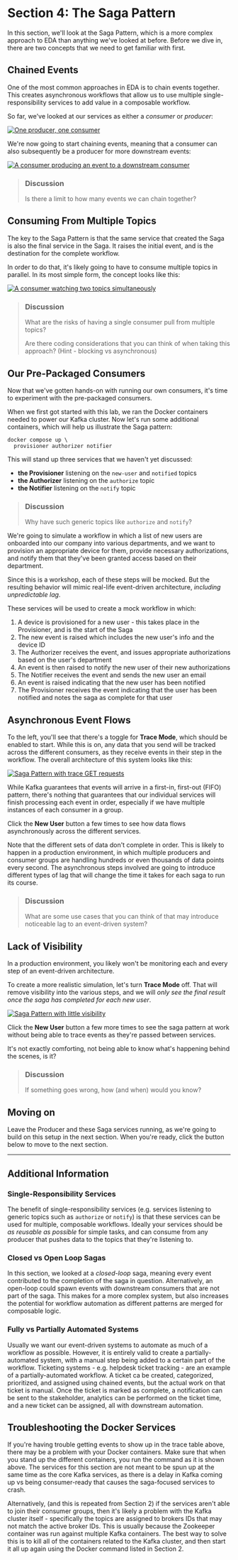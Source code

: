 # Section 4: The Saga Pattern

In this section, we'll look at the Saga Pattern, which is a more complex approach to EDA than anything we've looked at before. Before we dive in, there are two concepts that we need to get familiar with first.

## Chained Events

One of the most common approaches in EDA is to chain events together. This creates asynchronous workflows that allow us to use multiple single-responsibility services to add value in a composable workflow.

So far, we've looked at our services as either a *consumer* or *producer*:

<a href="images/s4.4.jpg" class="glightbox">
    <img src="images/s4.4.jpg" alt="One producer, one consumer"/>
</a>

We're now going to start chaining events, meaning that a consumer can also subsequently be a producer for more downstream events:

<a href="images/s4.5.jpg" class="glightbox">
    <img src="images/s4.5.jpg" alt="A consumer producing an event to a downstream consumer"/>
</a>

> ### Discussion
> Is there a limit to how many events we can chain together?

## Consuming From Multiple Topics

The key to the Saga Pattern is that the same service that created the Saga is also the final service in the Saga. It raises the initial event, and is the destination for the complete workflow.

In order to do that, it's likely going to have to consume multiple topics in parallel.  In its most simple form, the concept looks like this: 

<a href="images/s4.3.jpg" class="glightbox">
    <img src="images/s4.3.jpg" alt="A consumer watching two topics simultaneously"/>
</a>

> ### Discussion
> What are the risks of having a single consumer pull from multiple topics?
> 
> Are there coding considerations that you can think of when taking this approach? (Hint - blocking vs asynchronous)

## Our Pre-Packaged Consumers

Now that we've gotten hands-on with running our own consumers, it's time to experiment with the pre-packaged consumers.

When we first got started with this lab, we ran the Docker containers needed to power our Kafka cluster.  Now let's run some additional containers, which will help us illustrate the Saga pattern:

<span class="copy"></span>
```shell
docker compose up \
  provisioner authorizer notifier
```

This will stand up three services that we haven't yet discussed:
- **the Provisioner** listening on the `new-user` and `notified` topics
- **the Authorizer** listening on the `authorize` topic
- **the Notifier** listening on the `notify` topic

> ### Discussion
> Why have such generic topics like `authorize` and `notify`?

We're going to simulate a workflow in which a list of new users are onboarded into our company into various departments, and we want to provision an appropriate device for them, provide necessary authorizations, and notify them that they've been granted access based on their department.

Since this is a workshop, each of these steps will be mocked.  But the resulting behavior will mimic real-life event-driven architecture, *including unpredictable lag*.

These services will be used to create a mock workflow in which:
1. A device is provisioned for a new user - this takes place in the Provisioner, and is the start of the Saga
2. The new event is raised which includes the new user's info and the device ID 
3. The Authorizer receives the event, and issues appropriate authorizations based on the user's department
4. An event is then raised to notify the new user of their new authorizations
5. The Notifier receives the event and sends the new user an email
6. An event is raised indicating that the new user has been notified
7. The Provisioner receives the event indicating that the user has been notified and notes the saga as complete for that user

## Asynchronous Event Flows

To the left, you'll see that there's a toggle for **Trace Mode**, which should be enabled to start.  While this is on, any data that you send will be tracked across the different consumers, as they receive events in their step in the workflow. The overall architecture of this system looks like this:

<a href="images/s4.1.jpg" class="glightbox">
    <img src="images/s4.1.jpg" alt="Saga Pattern with trace GET requests"/>
</a>

While Kafka guarantees that events will arrive in a first-in, first-out (FIFO) pattern, there's nothing that guarantees that our individual services will finish processing each event in order, especially if we have multiple instances of each consumer in a group.

Click the **New User** button a few times to see how data flows asynchronously across the different services.

Note that the different sets of data don't complete in order. This is likely to happen in a production environment, in which multiple producers and consumer groups are handling hundreds or even thousands of data points every second.  The asynchronous steps involved are going to introduce different types of lag that will change the time it takes for each saga to run its course.

> ### Discussion
> What are some use cases that you can think of that may introduce noticeable lag to an event-driven system?

## Lack of Visibility

In a production environment, you likely won't be monitoring each and every step of an event-driven architecture.  

To create a more realistic simulation, let's turn **Trace Mode** off.  That will remove visibility into the various steps, and we will *only see the final result once the saga has completed for each new user*.

<a href="images/s4.2.jpg" class="glightbox">
    <img src="images/s4.2.jpg" alt="Saga Pattern with little visibility"/>
</a>

Click the **New User** button a few more times to see the saga pattern at work without being able to trace events as they're passed between services.  

It's not exactly comforting, not being able to know what's happening behind the scenes, is it?

> ### Discussion
> If something goes wrong, how (and when) would you know?

## Moving on

Leave the Producer and these Saga services running, as we're going to build on this setup in the next section.  When you're ready, click the button below to move to the next section.

<hr>

## Additional Information

### Single-Responsibility Services

The benefit of single-responsibility services (e.g. services listening to generic topics such as `authorize` or `notify`) is that these services can be used for multiple, composable workflows.  Ideally your services should be *as reusable as possible* for simple tasks, and can consume from any producer that pushes data to the topics that they're listening to.

### Closed vs Open Loop Sagas

In this section, we looked at a *closed-loop* saga, meaning every event contributed to the completion of the saga in question.  Alternatively, an open-loop could spawn events with downstream consumers that are not part of the saga.  This makes for a more complex system, but also increases the potential for workflow automation as different patterns are merged for composable logic.

### Fully vs Partially Automated Systems

Usually we want our event-driven systems to automate as much of a workflow as possible.  However, it is entirely valid to create a partially-automated system, with a manual step being added to a certain part of the workflow.  Ticketing systems - e.g. helpdesk ticket tracking - are an example of a partially-automated workflow. A ticket ca be created, categorized, prioritized, and assigned using chained events, but the actual work on that ticket is manual.  Once the ticket is marked as complete, a notification can be sent to the stakeholder, analytics can be performed on the ticket time, and a new ticket can be assigned, all with downstream automation. 

## Troubleshooting the Docker Services

If you're having trouble getting events to show up in the trace table above, there may be a problem with your Docker containers.  Make sure that when you stand up the different containers, you run the command as it is shown above.  The services for this section are not meant to be spun up at the same time as the core Kafka services, as there is a delay in Kafka coming up vs being consumer-ready that causes the saga-focused services to crash.

Alternatively, (and this is repeated from Section 2) if the services aren't able to join their consumer groups, then it's likely a problem with the Kafka cluster itself - specifically the topics are assigned to brokers IDs that may not match the active broker IDs. This is usually because the Zookeeper container was run against multiple Kafka containers.  The best way to solve this is to kill all of the containers related to the Kafka cluster, and then start it all up again using the Docker command listed in Section 2.   